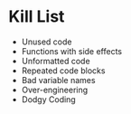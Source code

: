 Kill List
=========
* Unused code
* Functions with side effects
* Unformatted code
* Repeated code blocks
* Bad variable names
* Over-engineering
* Dodgy Coding
